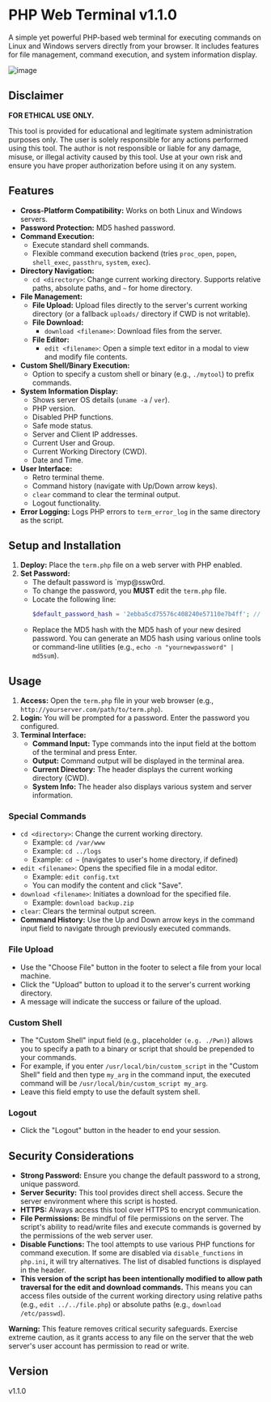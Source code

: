 # PHP Web Terminal v1.1.0

A simple yet powerful PHP-based web terminal for executing commands on Linux and Windows servers directly from your browser. It includes features for file management, command execution, and system information display.

![image](https://media3.giphy.com/media/v1.Y2lkPTc5MGI3NjExdm5qY2l1dmU5OTM3bmVrMjVlbGRzeHozZ2U2emtqZGxoaDJ5dmdlMCZlcD12MV9pbnRlcm5hbF9naWZfYnlfaWQmY3Q9cw/M26KpCq0rGcKFryk45/giphy.gif)

## Disclaimer

**FOR ETHICAL USE ONLY.**

This tool is provided for educational and legitimate system administration purposes only. The user is solely responsible for any actions performed using this tool. The author is not responsible or liable for any damage, misuse, or illegal activity caused by this tool. Use at your own risk and ensure you have proper authorization before using it on any system.

## Features

* **Cross-Platform Compatibility:** Works on both Linux and Windows servers.
* **Password Protection:** MD5 hashed password.
* **Command Execution:**
    * Execute standard shell commands.
    * Flexible command execution backend (tries `proc_open`, `popen`, `shell_exec`, `passthru`, `system`, `exec`).
* **Directory Navigation:**
    * `cd <directory>`: Change current working directory. Supports relative paths, absolute paths, and `~` for home directory.
* **File Management:**
    * **File Upload:** Upload files directly to the server's current working directory (or a fallback `uploads/` directory if CWD is not writable).
    * **File Download:**
        * `download <filename>`: Download files from the server.
    * **File Editor:**
        * `edit <filename>`: Open a simple text editor in a modal to view and modify file contents.
* **Custom Shell/Binary Execution:**
    * Option to specify a custom shell or binary (e.g., `./mytool`) to prefix commands.
* **System Information Display:**
    * Shows server OS details (`uname -a` / `ver`).
    * PHP version.
    * Disabled PHP functions.
    * Safe mode status.
    * Server and Client IP addresses.
    * Current User and Group.
    * Current Working Directory (CWD).
    * Date and Time.
* **User Interface:**
    * Retro terminal theme.
    * Command history (navigate with Up/Down arrow keys).
    * `clear` command to clear the terminal output.
    * Logout functionality.
* **Error Logging:** Logs PHP errors to `term_error_log` in the same directory as the script.

## Setup and Installation

1.  **Deploy:** Place the `term.php` file on a web server with PHP enabled.
2.  **Set Password:**
    * The default password is `myp@ssw0rd.
    * To change the password, you **MUST** edit the `term.php` file.
    * Locate the following line:
        ```php
        $default_password_hash = '2ebba5cd75576c408240e57110e7b4ff'; // MD5 for "myp@ssw0rd"
        ```
    * Replace the MD5 hash with the MD5 hash of your new desired password. You can generate an MD5 hash using various online tools or command-line utilities (e.g., `echo -n "yournewpassword" | md5sum`).

## Usage

1.  **Access:** Open the `term.php` file in your web browser (e.g., `http://yourserver.com/path/to/term.php`).
2.  **Login:** You will be prompted for a password. Enter the password you configured.
3.  **Terminal Interface:**
    * **Command Input:** Type commands into the input field at the bottom of the terminal and press Enter.
    * **Output:** Command output will be displayed in the terminal area.
    * **Current Directory:** The header displays the current working directory (CWD).
    * **System Info:** The header also displays various system and server information.

### Special Commands

* `cd <directory>`: Change the current working directory.
    * Example: `cd /var/www`
    * Example: `cd ../logs`
    * Example: `cd ~` (navigates to user's home directory, if defined)
* `edit <filename>`: Opens the specified file in a modal editor.
    * Example: `edit config.txt`
    * You can modify the content and click "Save".
* `download <filename>`: Initiates a download for the specified file.
    * Example: `download backup.zip`
* `clear`: Clears the terminal output screen.
* **Command History:** Use the Up and Down arrow keys in the command input field to navigate through previously executed commands.

### File Upload

* Use the "Choose File" button in the footer to select a file from your local machine.
* Click the "Upload" button to upload it to the server's current working directory.
* A message will indicate the success or failure of the upload.

### Custom Shell

* The "Custom Shell" input field (e.g., placeholder `(e.g. ./Pwn)`) allows you to specify a path to a binary or script that should be prepended to your commands.
* For example, if you enter `/usr/local/bin/custom_script` in the "Custom Shell" field and then type `my_arg` in the command input, the executed command will be `/usr/local/bin/custom_script my_arg`.
* Leave this field empty to use the default system shell.

### Logout

* Click the "Logout" button in the header to end your session.

## Security Considerations

* **Strong Password:** Ensure you change the default password to a strong, unique password.
* **Server Security:** This tool provides direct shell access. Secure the server environment where this script is hosted.
* **HTTPS:** Always access this tool over HTTPS to encrypt communication.
* **File Permissions:** Be mindful of file permissions on the server. The script's ability to read/write files and execute commands is governed by the permissions of the web server user.
* **Disable Functions:** The tool attempts to use various PHP functions for command execution. If some are disabled via `disable_functions` in `php.ini`, it will try alternatives. The list of disabled functions is displayed in the header.
* **This version of the script has been intentionally modified to allow path traversal for the edit and download commands.** This means you can access files outside of the current working directory using relative paths (e.g., `edit ../../file.php`) or absolute paths (e.g., `download /etc/passwd`).

**Warning:** This feature removes critical security safeguards. Exercise extreme caution, as it grants access to any file on the server that the web server's user account has permission to read or write.

## Version

v1.1.0

